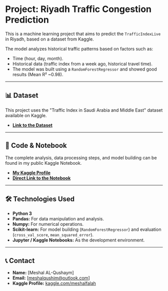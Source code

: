 # Project: Riyadh Traffic Congestion Prediction

This is a machine learning project that aims to predict the `TrafficIndexLive` in Riyadh, based on a dataset from Kaggle.

The model analyzes historical traffic patterns based on factors such as:
* Time (hour, day, month).
* Historical data (traffic index from a week ago, historical travel time).
* The model was built using a `RandomForestRegressor` and showed good results (Mean R² ~0.98).

---

## 📊 Dataset

This project uses the "Traffic Index in Saudi Arabia and Middle East" dataset available on Kaggle.
* [**Link to the Dataset**](https://www.kaggle.com/datasets/majedalhulayel/traffic-index-in-saudi-arabia-and-middle-east)

---

## 📓 Code & Notebook

The complete analysis, data processing steps, and model building can be found in my public Kaggle Notebook.
* [**My Kaggle Profile**](https://www.kaggle.com/meshalfalah)
* [**Direct Link to the Notebook**](https://www.kaggle.com/code/meshalfalah/riyadh-traffic-prediction)

---

## 🛠️ Technologies Used

* **Python 3**
* **Pandas:** For data manipulation and analysis.
* **Numpy:** For numerical operations.
* **Scikit-learn:** For model building (`RandomForestRegressor`) and evaluation (`cross_val_score`, `mean_squared_error`).
* **Jupyter / Kaggle Notebooks:** As the development environment.

---

## 📞 Contact

* **Name:** [Meshal AL-Qushaym]
* **Email:** [meshalqushim@outlook.com]
* **Kaggle Profile:** [kaggle.com/meshalfalah](https://www.kaggle.com/meshalfalah)
